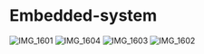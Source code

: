 # Embedded-system
![IMG_1601](https://github.com/user-attachments/assets/b662857d-9485-431a-82fa-305458a6953c)
![IMG_1604](https://github.com/user-attachments/assets/b62c8c2f-1156-4491-b168-814296611231)
![IMG_1603](https://github.com/user-attachments/assets/aa7ecd08-85ef-4926-b5e0-4cf168a1a068)
![IMG_1602](https://github.com/user-attachments/assets/6e68298a-88bc-47f2-9dfd-9c3a031993aa)
